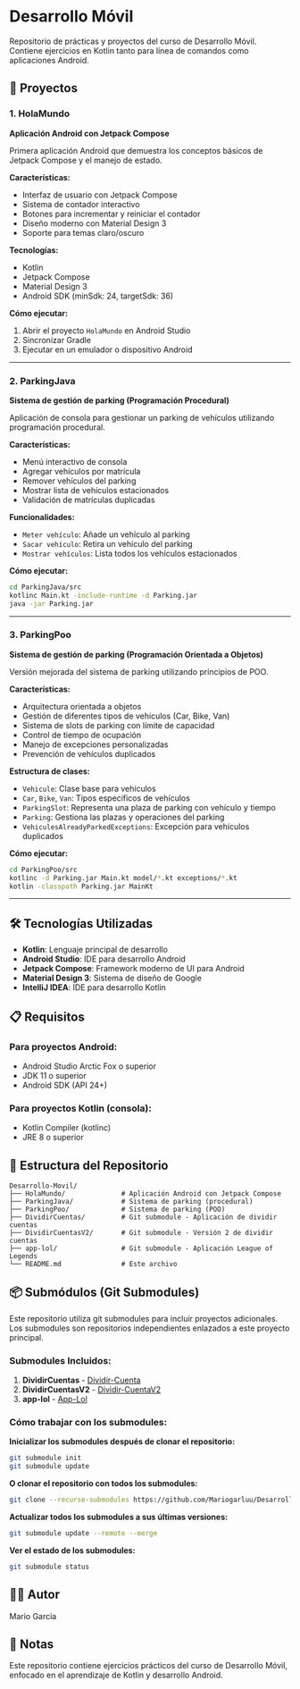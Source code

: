 # Desarrollo Móvil

Repositorio de prácticas y proyectos del curso de Desarrollo Móvil. Contiene ejercicios en Kotlin tanto para línea de comandos como aplicaciones Android.

## 📱 Proyectos

### 1. HolaMundo
**Aplicación Android con Jetpack Compose**

Primera aplicación Android que demuestra los conceptos básicos de Jetpack Compose y el manejo de estado.

**Características:**
- Interfaz de usuario con Jetpack Compose
- Sistema de contador interactivo
- Botones para incrementar y reiniciar el contador
- Diseño moderno con Material Design 3
- Soporte para temas claro/oscuro

**Tecnologías:**
- Kotlin
- Jetpack Compose
- Material Design 3
- Android SDK (minSdk: 24, targetSdk: 36)

**Cómo ejecutar:**
1. Abrir el proyecto `HolaMundo` en Android Studio
2. Sincronizar Gradle
3. Ejecutar en un emulador o dispositivo Android

---

### 2. ParkingJava
**Sistema de gestión de parking (Programación Procedural)**

Aplicación de consola para gestionar un parking de vehículos utilizando programación procedural.

**Características:**
- Menú interactivo de consola
- Agregar vehículos por matrícula
- Remover vehículos del parking
- Mostrar lista de vehículos estacionados
- Validación de matrículas duplicadas

**Funcionalidades:**
- `Meter vehículo`: Añade un vehículo al parking
- `Sacar vehículo`: Retira un vehículo del parking
- `Mostrar vehículos`: Lista todos los vehículos estacionados

**Cómo ejecutar:**
```bash
cd ParkingJava/src
kotlinc Main.kt -include-runtime -d Parking.jar
java -jar Parking.jar
```

---

### 3. ParkingPoo
**Sistema de gestión de parking (Programación Orientada a Objetos)**

Versión mejorada del sistema de parking utilizando principios de POO.

**Características:**
- Arquitectura orientada a objetos
- Gestión de diferentes tipos de vehículos (Car, Bike, Van)
- Sistema de slots de parking con límite de capacidad
- Control de tiempo de ocupación
- Manejo de excepciones personalizadas
- Prevención de vehículos duplicados

**Estructura de clases:**
- `Vehicule`: Clase base para vehículos
- `Car`, `Bike`, `Van`: Tipos específicos de vehículos
- `ParkingSlot`: Representa una plaza de parking con vehículo y tiempo
- `Parking`: Gestiona las plazas y operaciones del parking
- `VehiculesAlreadyParkedExceptions`: Excepción para vehículos duplicados

**Cómo ejecutar:**
```bash
cd ParkingPoo/src
kotlinc -d Parking.jar Main.kt model/*.kt exceptions/*.kt
kotlin -classpath Parking.jar MainKt
```

---

## 🛠️ Tecnologías Utilizadas

- **Kotlin**: Lenguaje principal de desarrollo
- **Android Studio**: IDE para desarrollo Android
- **Jetpack Compose**: Framework moderno de UI para Android
- **Material Design 3**: Sistema de diseño de Google
- **IntelliJ IDEA**: IDE para desarrollo Kotlin

## 📋 Requisitos

### Para proyectos Android:
- Android Studio Arctic Fox o superior
- JDK 11 o superior
- Android SDK (API 24+)

### Para proyectos Kotlin (consola):
- Kotlin Compiler (kotlinc)
- JRE 8 o superior

## 📁 Estructura del Repositorio

```
Desarrollo-Movil/
├── HolaMundo/              # Aplicación Android con Jetpack Compose
├── ParkingJava/            # Sistema de parking (procedural)
├── ParkingPoo/             # Sistema de parking (POO)
├── DividirCuentas/         # Git submodule - Aplicación de dividir cuentas
├── DividirCuentasV2/       # Git submodule - Versión 2 de dividir cuentas
├── app-lol/                # Git submodule - Aplicación League of Legends
└── README.md               # Este archivo
```

## 📦 Submódulos (Git Submodules)

Este repositorio utiliza git submodules para incluir proyectos adicionales. Los submodules son repositorios independientes enlazados a este proyecto principal.

### Submodules Incluidos:

1. **DividirCuentas** - [Dividir-Cuenta](https://github.com/Mariogarluu/Dividir-Cuenta.git)
2. **DividirCuentasV2** - [Dividir-CuentaV2](https://github.com/Mariogarluu/Dividir-CuentaV2.git)
3. **app-lol** - [App-Lol](https://github.com/Mariogarluu/App-Lol.git)

### Cómo trabajar con los submodules:

**Inicializar los submodules después de clonar el repositorio:**
```bash
git submodule init
git submodule update
```

**O clonar el repositorio con todos los submodules:**
```bash
git clone --recurse-submodules https://github.com/Mariogarluu/Desarrollo-Movil.git
```

**Actualizar todos los submodules a sus últimas versiones:**
```bash
git submodule update --remote --merge
```

**Ver el estado de los submodules:**
```bash
git submodule status
```

## 👨‍💻 Autor

Mario García

## 📝 Notas

Este repositorio contiene ejercicios prácticos del curso de Desarrollo Móvil, enfocado en el aprendizaje de Kotlin y desarrollo Android.
